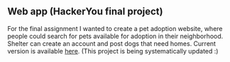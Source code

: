 ##  Web app (HackerYou final project)

For the final assignment I wanted to create a pet adoption website, where people could search for pets available for adoption in their neighborhood.
Shelter can create an account and post dogs that need homes.
Current version is available [here](https://petsearchapp.herokuapp.com/).
(This project is being systematically updated :)

